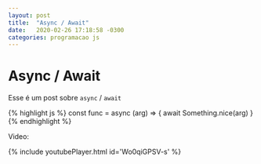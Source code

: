```yaml
---
layout: post
title:  "Async / Await"
date:   2020-02-26 17:18:58 -0300
categories: programacao js
---
```

# Async / Await

Esse é um post sobre `async` / `await`

{% highlight js %}
const func = async (arg) => {
  await Something.nice(arg)
}
{% endhighlight %}

Video:

{% include youtubePlayer.html id='Wo0qiGPSV-s' %}
